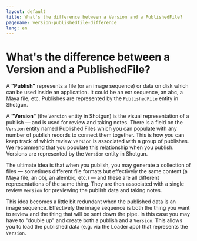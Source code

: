 ```yaml
---
layout: default
title: What's the difference between a Version and a PublishedFile?
pagename: version-publishedfile-difference
lang: en
---
```


# What's the difference between a Version and a PublishedFile?

A **"Publish"** represents a file (or an image sequence) or data on disk which can be used inside an application. It could be an exr sequence, an abc, a Maya file, etc. Publishes are represented by the `PublishedFile` entity in Shotgun.

A **"Version"** (the `Version` entity in Shotgun) is the visual representation of a publish — and is used for review and taking notes. There is a field on the `Version` entity named Published Files which you can populate with any number of publish records to connect them together. This is how you can keep track of which review `Version` is associated with a group of publishes. We recommend that you populate this relationship when you publish. Versions are represented by the `Version` entity in Shotgun.

The ultimate idea is that when you publish, you may generate a collection of files — sometimes different file formats but effectively the same content (a Maya file, an obj, an alembic, etc.) — and these are all different representations of the same thing. They are then associated with a single review `Version` for previewing the publish data and taking notes.

This idea becomes a little bit redundant when the published data is an image sequence. Effectively the image sequence is both the thing you want to review and the thing that will be sent down the pipe. In this case you may have to "double up" and create both a publish and a `Version`. This allows you to load the published data (e.g. via the Loader app) that represents the `Version`.

